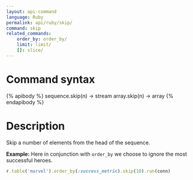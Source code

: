 ```yaml
---
layout: api-command 
language: Ruby
permalink: api/ruby/skip/
command: skip 
related_commands:
    order_by: order_by/
    limit: limit/
    []: slice/
---
```


# Command syntax #

{% apibody %}
sequence.skip(n) &rarr; stream
array.skip(n) &rarr; array
{% endapibody %}

# Description #

Skip a number of elements from the head of the sequence.

__Example:__ Here in conjunction with `order_by` we choose to ignore the most successful heroes.

```rb
r.table('marvel').order_by(:success_metric).skip(10).run(conn)
```


